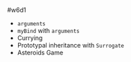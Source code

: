 #w6d1

+ `arguments`
+ `myBind` with `arguments`
+ Currying
+ Prototypal inheritance with `Surrogate`
+ Asteroids Game
